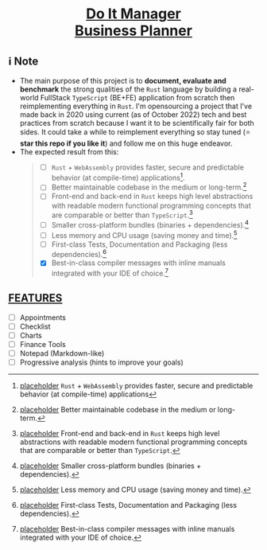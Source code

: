 <div align='center'>

# [Do It Manager<br>Business Planner]()

</div>

## ℹ Note
* The main purpose of this project is to **document, evaluate and benchmark** the strong qualities of the `Rust` language by building a real-world FullStack `TypeScript` (BE+FE) application from scratch then reimplementing everything in `Rust`. I'm opensourcing a project that I've made back in 2020 using current (as of October 2022) tech and best practices from scratch because I want it to be scientifically fair for both sides. It could take a while to reimplement everything so stay tuned (:star: **star this repo if you like it**) and follow me on this huge endeavor.
* The expected result from this:
    > - [ ] `Rust` + `WebAssembly` provides faster, secure and predictable behavior (at compile-time) applications[^1].
    > - [ ] Better maintainable codebase in the medium or long-term.[^2]
    > - [ ] Front-end and back-end in `Rust` keeps high level abstractions with readable modern functional programming concepts that are comparable or better than `TypeScript`.[^3]
    > - [ ] Smaller cross-platform bundles (binaries + dependencies).[^4]
    > - [ ] Less memory and CPU usage (saving money and time).[^5]
    > - [ ] First-class Tests, Documentation and Packaging (less dependencies).[^6]
    > - [x] Best-in-class compiler messages with inline manuals integrated with your IDE of choice.[^7]

## [FEATURES]()
 - [ ] Appointments
 - [ ] Checklist
 - [ ] Charts
 - [ ] Finance Tools
 - [ ] Notepad (Markdown-like)
 - [ ] Progressive analysis (hints to improve your goals)

[^1]: [placeholder]() `Rust` + `WebAssembly` provides faster, secure and predictable behavior (at compile-time) applications
[^2]: [placeholder]() Better maintainable codebase in the medium or long-term.
[^3]: [placeholder]() Front-end and back-end in `Rust` keeps high level abstractions with readable modern functional programming concepts that are comparable or better than `TypeScript`.
[^4]: [placeholder]() Smaller cross-platform bundles (binaries + dependencies).
[^5]: [placeholder]() Less memory and CPU usage (saving money and time).
[^6]: [placeholder]() First-class Tests, Documentation and Packaging (less dependencies).
[^7]: [placeholder]() Best-in-class compiler messages with inline manuals integrated with your IDE of choice.

